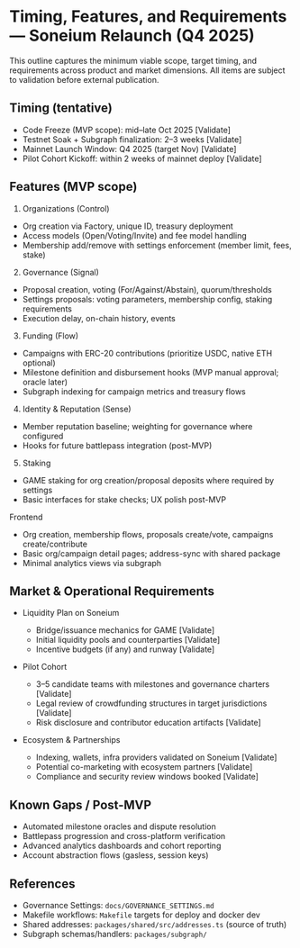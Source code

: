 # Timing, Features, and Requirements — Soneium Relaunch (Q4 2025)

This outline captures the minimum viable scope, target timing, and requirements across product and market dimensions. All items are subject to validation before external publication.

## Timing (tentative)

- Code Freeze (MVP scope): mid–late Oct 2025 [Validate]
- Testnet Soak + Subgraph finalization: 2–3 weeks [Validate]
- Mainnet Launch Window: Q4 2025 (target Nov) [Validate]
- Pilot Cohort Kickoff: within 2 weeks of mainnet deploy [Validate]

## Features (MVP scope)

1) Organizations (Control)
- Org creation via Factory, unique ID, treasury deployment
- Access models (Open/Voting/Invite) and fee model handling
- Membership add/remove with settings enforcement (member limit, fees, stake)

2) Governance (Signal)
- Proposal creation, voting (For/Against/Abstain), quorum/thresholds
- Settings proposals: voting parameters, membership config, staking requirements
- Execution delay, on-chain history, events

3) Funding (Flow)
- Campaigns with ERC-20 contributions (prioritize USDC, native ETH optional)
- Milestone definition and disbursement hooks (MVP manual approval; oracle later)
- Subgraph indexing for campaign metrics and treasury flows

4) Identity & Reputation (Sense)
- Member reputation baseline; weighting for governance where configured
- Hooks for future battlepass integration (post-MVP)

5) Staking
- GAME staking for org creation/proposal deposits where required by settings
- Basic interfaces for stake checks; UX polish post-MVP

Frontend
- Org creation, membership flows, proposals create/vote, campaigns create/contribute
- Basic org/campaign detail pages; address-sync with shared package
- Minimal analytics views via subgraph

## Market & Operational Requirements

- Liquidity Plan on Soneium
  - Bridge/issuance mechanics for GAME [Validate]
  - Initial liquidity pools and counterparties [Validate]
  - Incentive budgets (if any) and runway [Validate]

- Pilot Cohort
  - 3–5 candidate teams with milestones and governance charters [Validate]
  - Legal review of crowdfunding structures in target jurisdictions [Validate]
  - Risk disclosure and contributor education artifacts [Validate]

- Ecosystem & Partnerships
  - Indexing, wallets, infra providers validated on Soneium [Validate]
  - Potential co-marketing with ecosystem partners [Validate]
  - Compliance and security review windows booked [Validate]

## Known Gaps / Post-MVP

- Automated milestone oracles and dispute resolution
- Battlepass progression and cross-platform verification
- Advanced analytics dashboards and cohort reporting
- Account abstraction flows (gasless, session keys)

## References

- Governance Settings: `docs/GOVERNANCE_SETTINGS.md`
- Makefile workflows: `Makefile` targets for deploy and docker dev
- Shared addresses: `packages/shared/src/addresses.ts` (source of truth)
- Subgraph schemas/handlers: `packages/subgraph/`

